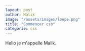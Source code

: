```yaml
---
layout: post
author: Malik
image: "/assets/images/loupe.png"
title: "Commencer css"
categorie: css
---
```




<p> Hello je m'appelle Malik. </p>